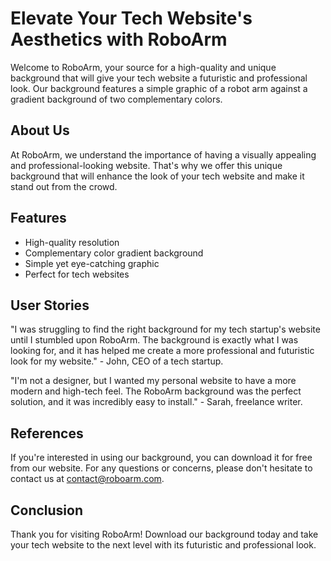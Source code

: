 <!--font:Montserrat-->

# Elevate Your Tech Website's Aesthetics with RoboArm

Welcome to RoboArm, your source for a high-quality and unique background that will give your tech website a futuristic and professional look. Our background features a simple graphic of a robot arm against a gradient background of two complementary colors.

## About Us

At RoboArm, we understand the importance of having a visually appealing and professional-looking website. That's why we offer this unique background that will enhance the look of your tech website and make it stand out from the crowd.

## Features

- High-quality resolution
- Complementary color gradient background
- Simple yet eye-catching graphic
- Perfect for tech websites

## User Stories

"I was struggling to find the right background for my tech startup's website until I stumbled upon RoboArm. The background is exactly what I was looking for, and it has helped me create a more professional and futuristic look for my website." - John, CEO of a tech startup.

"I'm not a designer, but I wanted my personal website to have a more modern and high-tech feel. The RoboArm background was the perfect solution, and it was incredibly easy to install." - Sarah, freelance writer.

## References

If you're interested in using our background, you can download it for free from our website. For any questions or concerns, please don't hesitate to contact us at [contact@roboarm.com](#contact).

## Conclusion

Thank you for visiting RoboArm! Download our background today and take your tech website to the next level with its futuristic and professional look.

<!--

Write me content for website with wallpaper which alt text is:

"A wallpaper with a simple graphic of a robot arm, against a gradient background of two complementary colors."

The name/title of the page should not be 1:1 copy of the alt text but rather a real content of the website which is using this wallpaper.

- Use markdown format 
- Start with heading
- Heading should be short and concise
- The content should look like a real website 
- The website should not be about the wallpaper, wallpaper is just a related background
- Heading should be contain work "wallpaper" or "background"
- Include real sections like references, contact, user stories, etc. use things relevant to the page purpose.
- Feel free to use structure like headings, bullets, numbering, blockquotes, paragraphs, horizontal lines, etc.
- You can use formatting like bold or _italic_
- You can include UTF-8 emojis
- Links should be only #hash anchors (and you can refer to the document itself)
- Do not include images


---


# RoboArm: A Futuristic Background for Your Tech Website

Welcome to RoboArm, a website that provides you with the perfect futuristic background for your tech-related projects. Our wallpaper features a simple graphic of a robot arm against a gradient background of two complementary colors.

## About Us

At RoboArm, we understand the importance of having a visually appealing and professional-looking website. That's why we offer this unique wallpaper that will enhance the look of your tech website and make it stand out from the crowd.

## Features

- High-quality resolution
- Complementary color gradient background
- Simple yet eye-catching graphic
- Perfect for tech websites

## User Stories

"I was struggling to find the right background for my tech startup's website until I stumbled upon RoboArm. The wallpaper is exactly what I was looking for, and it has helped me create a more professional and futuristic look for my website." - John, CEO of a tech startup.

"I'm not a designer, but I wanted my personal website to have a more modern and high-tech feel. The RoboArm wallpaper was the perfect solution, and it was incredibly easy to install." - Sarah, freelance writer.

## References

If you're interested in using our wallpaper, you can download it for free from our website. For any questions or concerns, please don't hesitate to contact us at [contact@roboarm.com](#contact).

## Conclusion

Thank you for visiting RoboArm! We hope that our wallpaper will help you create a more professional and futuristic look for your tech website. Download it today and take your website to the next level!


---


Heading is too long, rewrite whole content.


---


# Futuristic Wallpaper for Tech Websites: RoboArm

Welcome to RoboArm, your go-to source for a high-quality wallpaper that will give your tech website a futuristic and professional look. Our wallpaper features a simple graphic of a robot arm against a gradient background of two complementary colors.

## About Us

At RoboArm, we understand the importance of having a visually appealing and professional-looking website. That's why we offer this unique wallpaper that will enhance the look of your tech website and make it stand out from the crowd.

## Features

- High-quality resolution
- Complementary color gradient background
- Simple yet eye-catching graphic
- Perfect for tech websites

## User Stories

"I was struggling to find the right background for my tech startup's website until I stumbled upon RoboArm. The wallpaper is exactly what I was looking for, and it has helped me create a more professional and futuristic look for my website." - John, CEO of a tech startup.

"I'm not a designer, but I wanted my personal website to have a more modern and high-tech feel. The RoboArm wallpaper was the perfect solution, and it was incredibly easy to install." - Sarah, freelance writer.

## References

If you're interested in using our wallpaper, you can download it for free from our website. For any questions or concerns, please don't hesitate to contact us at [contact@roboarm.com](#contact).

## Conclusion

Thank you for visiting RoboArm! Download our wallpaper today and take your tech website to the next level with its futuristic and professional look.


---


Heading should not include word "wallpaper". The website should not be about the wallpaper itself, wallpaper is just a related background, rewrite whole content.


---


# RoboArm: Elevate Your Tech Website's Aesthetics with a Futuristic Background

Welcome to RoboArm, your destination for a high-quality and unique background that will give your tech website a futuristic and professional look. Our background features a simple graphic of a robot arm against a gradient background of two complementary colors.

## About Us

At RoboArm, we understand the importance of having a visually appealing and professional-looking website. That's why we offer this unique background that will enhance the look of your tech website and make it stand out from the crowd.

## Features

- High-quality resolution
- Complementary color gradient background
- Simple yet eye-catching graphic
- Perfect for tech websites

## User Stories

"I was struggling to find the right background for my tech startup's website until I stumbled upon RoboArm. The background is exactly what I was looking for, and it has helped me create a more professional and futuristic look for my website." - John, CEO of a tech startup.

"I'm not a designer, but I wanted my personal website to have a more modern and high-tech feel. The RoboArm background was the perfect solution, and it was incredibly easy to install." - Sarah, freelance writer.

## References

If you're interested in using our background, you can download it for free from our website. For any questions or concerns, please don't hesitate to contact us at [contact@roboarm.com](#contact).

## Conclusion

Thank you for visiting RoboArm! Download our background today and take your tech website to the next level with its futuristic and professional look.


---


Heading is too long, rewrite whole content.


---


# Elevate Your Tech Website's Aesthetics with RoboArm

Welcome to RoboArm, your source for a high-quality and unique background that will give your tech website a futuristic and professional look. Our background features a simple graphic of a robot arm against a gradient background of two complementary colors.

## About Us

At RoboArm, we understand the importance of having a visually appealing and professional-looking website. That's why we offer this unique background that will enhance the look of your tech website and make it stand out from the crowd.

## Features

- High-quality resolution
- Complementary color gradient background
- Simple yet eye-catching graphic
- Perfect for tech websites

## User Stories

"I was struggling to find the right background for my tech startup's website until I stumbled upon RoboArm. The background is exactly what I was looking for, and it has helped me create a more professional and futuristic look for my website." - John, CEO of a tech startup.

"I'm not a designer, but I wanted my personal website to have a more modern and high-tech feel. The RoboArm background was the perfect solution, and it was incredibly easy to install." - Sarah, freelance writer.

## References

If you're interested in using our background, you can download it for free from our website. For any questions or concerns, please don't hesitate to contact us at [contact@roboarm.com](#contact).

## Conclusion

Thank you for visiting RoboArm! Download our background today and take your tech website to the next level with its futuristic and professional look.


---


Write me a Google font which is best fitting for the website.

Pick from the list:
- Barlow Condensed
- Poppins
- Futura
- Exo 2
- Lato
- Inter
- Raleway
- Alegreya
- Montserrat
- Lobster
- Open Sans
- Playfair Display
- IBM Plex Sans
- Dancing Script
- Roboto
- Orbitron
- Great Vibes


Write just the font name nothing else.


---


Montserrat

-->
